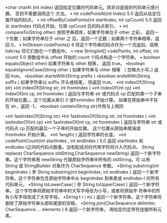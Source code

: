 •char charAt (int index)
返回给定位置的代码单元。除非对底层的代码单元感兴趣， 否则不需要调用这个
方法。
• int codePointAt(int Index) 5.0
返回从给定位置开始的码点。 
• int offsetByCodePoints(int startlndex, int cpCount) 5.0
返回从 startlndex 代码点开始，位移 cpCount 后的码点索引。
• int compareTo(String other)
按照字典顺序，如果字符串位于 other 之前， 返回一个负数；如果字符串位于 other 之 后，返回一个正数；如果两个字符串相等，返回 0。
• IntStream codePoints() 8
将这个字符串的码点作为一个流返回。调用 toArray 将它们放在一个数组中。 
• new String(int[] codePoints, int offset, int count) 5.0
用数组中从 offset 开始的 count 个码点构造一个字符串。
• boolean equals(0bject other)
如果字符串与 other 相等， 返回 true。
•boolean equalsIgnoreCase(String other )
如果字符串与 other 相等 （ 忽略大小写，) 返回 true。 
•boolean startsWith(String prefix ) •boolean endsWith(String suffix )
如果字符串以 suffix 开头或结尾， 则返回 true。 
•int indexOf(String str) •int indexOf(String str, int fromlndex ) •int indexOf(int cp) •int indexOf(int cp, int fromlndex )
返回与字符串 str 或代码点 cp 匹配的第一个子串的开始位置。。这个位置从索引 0 或fromlndex 开始计算。 如果在原始串中不存在 str，返回 -1。
•boolean contain(String str)作用与上相同

•int 1astIndexOf(String str) •Int 1astIndexOf(String str, int fromlndex ) •int lastindexOf(int cp) •int 1astindexOf(int cp, int fromlndex )
返回与字符串 str 或代码点 cp 匹配的最后一个子串的开始位置。 这个位置从原始串尾端或 fromlndex 开始计算。
•int 1ength( )
返回字符串的长度。 
•int codePointCount(int startlndex , int endlndex ) 5.0
返回 startlndex 和 endludex-l之间的代码点数量。没有配成对的代用字符将计入代码点。
String replace( CharSequence oldString,CharSequence newString)
返回一个新字符串。这个字符串用 newString 代替原始字符串中所有的 oldString。可
以用 String 或 StringBuilder 对象作为 CharSequence 参数。 
•String substring(int beginlndex ) 參 String substring(int beginlndex, int endlndex )
返回一个新字符串。这个字符串包含原始字符串中从 beginlndex 到串尾或 endlndex-l
的所有代码单元。
•String toLowerCase( ) 參 String toUpperCase( )
返回一个新字符串。 这个字符串将原始字符串中的大写字母改为小写，或者将原始字
符串中的所有小写字母改成了大写字母。 
•String t r i m( )
返回一个新字符串。这个字符串将删除了原始字符串头部和尾部的空格。 
•String join(CharSequence delimiter, CharSequence ... elements ) 8
返回一个新字符串， 用给定的定界符连接所有元素。
